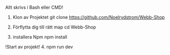 Allt skrivs i Bash eller CMD!

1. Klon av Projektet
git clone https://github.com/Noelrydstrom/Webb-Shop

2. Förflytta dig till rätt map
cd Webb-Shop

3. installera Npm
npm install

!Start av projekt!
4. npm run dev





